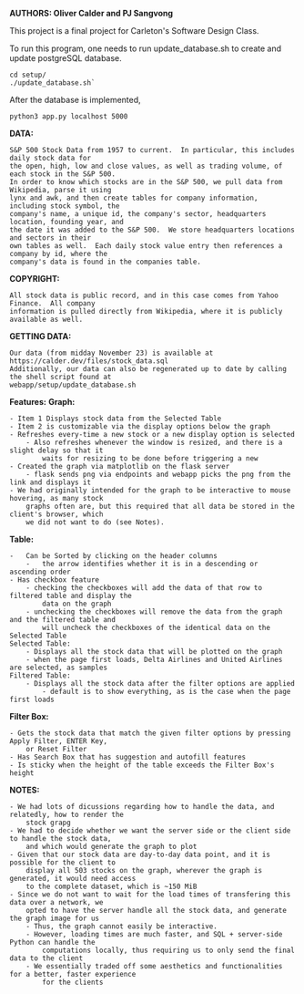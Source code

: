 **AUTHORS: Oliver Calder and PJ Sangvong**

This project is a final project for Carleton's Software Design Class. 

To run this program, one needs to run update_database.sh to create and update postgreSQL database.

```
cd setup/
./update_database.sh`
``` 

After the database is implemented, 

```
python3 app.py localhost 5000
```

**DATA:**  

    S&P 500 Stock Data from 1957 to current.  In particular, this includes daily stock data for
    the open, high, low and close values, as well as trading volume, of each stock in the S&P 500.
    In order to know which stocks are in the S&P 500, we pull data from Wikipedia, parse it using
    lynx and awk, and then create tables for company information, including stock symbol, the
    company's name, a unique id, the company's sector, headquarters location, founding year, and
    the date it was added to the S&P 500.  We store headquarters locations and sectors in their
    own tables as well.  Each daily stock value entry then references a company by id, where the
    company's data is found in the companies table.

**COPYRIGHT:**  
    
    All stock data is public record, and in this case comes from Yahoo Finance.  All company
    information is pulled directly from Wikipedia, where it is publicly available as well.

**GETTING DATA:**  

    Our data (from midday November 23) is available at
    https://calder.dev/files/stock_data.sql
    Additionally, our data can also be regenerated up to date by calling the shell script found at
    webapp/setup/update_database.sh


**Features:**
**Graph:** 

    - Item 1 Displays stock data from the Selected Table
    - Item 2 is customizable via the display options below the graph
    - Refreshes every-time a new stock or a new display option is selected
        - Also refreshes whenever the window is resized, and there is a slight delay so that it
            waits for resizing to be done before triggering a new 
    - Created the graph via matplotlib on the flask server
        - flask sends png via endpoints and webapp picks the png from the link and displays it
    - We had originally intended for the graph to be interactive to mouse hovering, as many stock
        graphs often are, but this required that all data be stored in the client's browser, which
        we did not want to do (see Notes).

**Table:** 

    -   Can be Sorted by clicking on the header columns
        -   the arrow identifies whether it is in a descending or ascending order
    - Has checkbox feature
        - checking the checkboxes will add the data of that row to filtered table and display the
            data on the graph
        - unchecking the checkboxes will remove the data from the graph and the filtered table and
            will uncheck the checkboxes of the identical data on the Selected Table
    Selected Table:
        - Displays all the stock data that will be plotted on the graph
        - when the page first loads, Delta Airlines and United Airlines are selected, as samples
    Filtered Table:
        - Displays all the stock data after the filter options are applied
            - default is to show everything, as is the case when the page first loads

**Filter Box:** 

    - Gets the stock data that match the given filter options by pressing Apply Filter, ENTER Key,
        or Reset Filter
    - Has Search Box that has suggestion and autofill features
    - Is sticky when the height of the table exceeds the Filter Box's height


**NOTES:** 

    - We had lots of dicussions regarding how to handle the data, and relatedly, how to render the
        stock grapg
    - We had to decide whether we want the server side or the client side to handle the stock data,
        and which would generate the graph to plot
    - Given that our stock data are day-to-day data point, and it is possible for the client to
        display all 503 stocks on the graph, wherever the graph is generated, it would need access 
        to the complete dataset, which is ~150 MiB
    - Since we do not want to wait for the load times of transfering this data over a network, we
        opted to have the server handle all the stock data, and generate the graph image for us
        - Thus, the graph cannot easily be interactive.
        - However, loading times are much faster, and SQL + server-side Python can handle the
            computations locally, thus requiring us to only send the final data to the client
        - We essentially traded off some aesthetics and functionalities for a better, faster experience
            for the clients
